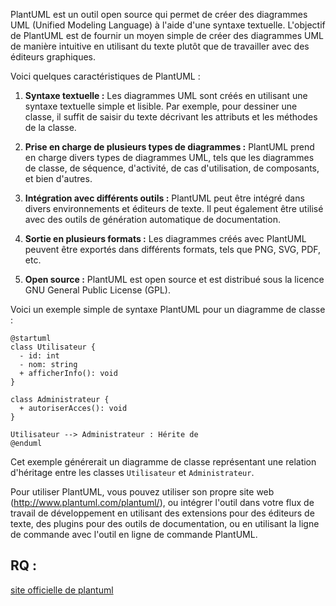 PlantUML est un outil open source qui permet de créer des diagrammes UML (Unified Modeling Language) à l'aide d'une syntaxe textuelle. L'objectif de PlantUML est de fournir un moyen simple de créer des diagrammes UML de manière intuitive en utilisant du texte plutôt que de travailler avec des éditeurs graphiques.

Voici quelques caractéristiques de PlantUML :

1. **Syntaxe textuelle :** Les diagrammes UML sont créés en utilisant une syntaxe textuelle simple et lisible. Par exemple, pour dessiner une classe, il suffit de saisir du texte décrivant les attributs et les méthodes de la classe.

2. **Prise en charge de plusieurs types de diagrammes :** PlantUML prend en charge divers types de diagrammes UML, tels que les diagrammes de classe, de séquence, d'activité, de cas d'utilisation, de composants, et bien d'autres.

3. **Intégration avec différents outils :** PlantUML peut être intégré dans divers environnements et éditeurs de texte. Il peut également être utilisé avec des outils de génération automatique de documentation.

4. **Sortie en plusieurs formats :** Les diagrammes créés avec PlantUML peuvent être exportés dans différents formats, tels que PNG, SVG, PDF, etc.

5. **Open source :** PlantUML est open source et est distribué sous la licence GNU General Public License (GPL).

Voici un exemple simple de syntaxe PlantUML pour un diagramme de classe :

```plantuml
@startuml
class Utilisateur {
  - id: int
  - nom: string
  + afficherInfo(): void
}

class Administrateur {
  + autoriserAcces(): void
}

Utilisateur --> Administrateur : Hérite de
@enduml
```

Cet exemple générerait un diagramme de classe représentant une relation d'héritage entre les classes `Utilisateur` et `Administrateur`.

Pour utiliser PlantUML, vous pouvez utiliser son propre site web (http://www.plantuml.com/plantuml/), ou intégrer l'outil dans votre flux de travail de développement en utilisant des extensions pour des éditeurs de texte, des plugins pour des outils de documentation, ou en utilisant la ligne de commande avec l'outil en ligne de commande PlantUML.



## RQ : 

[site officielle de plantuml](https://plantuml.com/fr/)